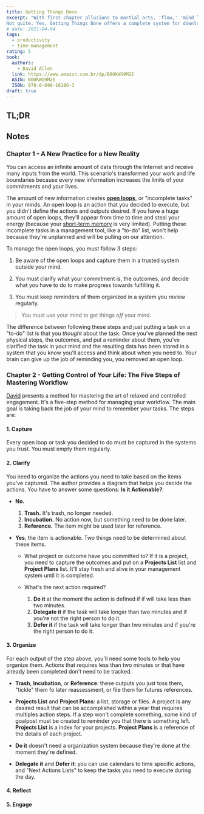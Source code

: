 ```yaml
---
title: Getting Things Done
excerpt: "With first-chapter allusions to martial arts, 'flow,' 'mind like water,' and other concepts borrowed from the East (and usually mangled), you'd almost think this self-helper from David Allen should have been called Zen and the Art of Schedule Maintenance.
Not quite. Yes, Getting Things Done offers a complete system for downloading all those free-floating gotta-do's clogging your brain into a sophisticated framework of files and action lists--all purportedly to free your mind to focus on whatever you're working on."
# date: 2021-04-04
tags:
  - productivity
  - time-management
rating: 5
book:
  authors:
    - David Allen
  link: https://www.amazon.com.br/dp/B00KWG9M2E
  ASIN: B00KWG9M2E
  ISBN: 978-0-698-16186-3
draft: true
---
```


## TL;DR

## Notes

### Chapter 1 - A New Practice for a New Reality

You can access an infinite amount of data through the Internet and receive many inputs from the world. This scenario's transformed your work and life boundaries because every new information increases the limits of your commitments and your lives.

The amount of new information creates [**open loops**](/zettelkasten/ideas-in-open-loop), or "incomplete tasks" in your minds. An open loop is an action that you decided to execute, but you didn't define the actions and outputs desired. If you have a huge amount of open loops, they'll appear from time to time and steal your energy (because your [short-term memory](/zettelkasten/short-term-memory) is very limited). Putting these incomplete tasks in a management tool, like a "to-do" list, won't help because they're unplanned and will be pulling on our attention.

To manage the open loops, you must follow 3 steps:

1. Be aware of the open loops and capture them in a trusted system outside your mind.

1. You must clarify what your commitment is, the outcomes, and decide what you have to do to make progress towards fulfilling it.

1. You must keep reminders of them organized in a system you review regularly.

> You must _use_ your mind to get things _off_ your mind.

The difference between following these steps and just putting a task on a "to-do" list is that you _thought_ about the task. Once you've planned the next physical steps, the outcomes, and put a reminder about them, you've clarified the task in your mind and the resulting data has been stored in a system that you know you'll access and think about when you need to. Your brain can give up the job of reminding you, you removed an open loop.

### Chapter 2 - Getting Control of Your Life: The Five Steps of Mastering Workflow

[David](/zettelkasten/david-allen) presents a method for mastering the art of relaxed and controlled engagement. It's a five-step method for managing your workflow. The main goal is taking back the job of your mind to remember your tasks. The steps are:

#### 1. Capture

Every open loop or task you decided to do must be captured in the systems you trust. You must empty them regularly.

#### 2. Clarify

You need to organize the actions you need to take based on the items you've captured. The author provides a diagram that helps you decide the actions. You have to answer some questions: **Is it Actionable?**:

- **No.**
  1. **Trash.** It's trash, no longer needed.
  2. **Incubation.** No action now, but something need to be done later.
  3. **Reference.** The item might be used later for reference.
- **Yes**, the item is actionable. Two things need to be determined about these items.

  - What project or outcome have you committed to? If it is a project, you need to capture the outcomes and put on a **Projects List** list and **Project Plans** list. It'll stay fresh and alive in your management system until it is completed.

  - What's the next action required?
    1.  **Do it** at the moment the action is defined if if will take less than two minutes.
    2.  **Delegate it** if the task will take longer than two minutes and if you're not the right person to do it.
    3.  **Defer it** if the task will take longer than two minutes and if you're the right person to do it.

#### 3. Organize

For each output of the step above, you'll need some tools to help you organize them. Actions that requires less than two minutes or that have already been completed don't need to be tracked.

- **Trash**, **Incubation**, or **Reference**: these outputs you just toss them, "tickle" them fo later reassessment, or file them for futures references.

- **Projects List** and **Project Plans**: a list, storage or files. A project is any desired result that can be accomplished within a year that requires multiples action steps. If a step won't complete something, some kind of goalpost must be created to reminder you that there is something left. **Projects List** is a index for your projects. **Project Plans** is a reference of the details of each project.

- **Do it** doesn't need a organization system because they're done at the moment they're defined.

- **Delegate it** and **Defer it**: you can use calendars to time specific actions, and "Next Actions Lists" to keep the tasks you need to execute during the day.

#### 4. Reflect

#### 5. Engage
